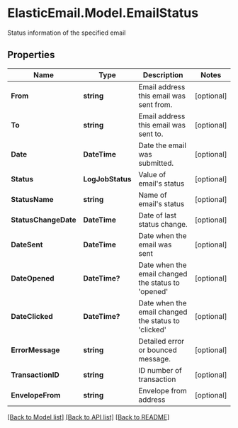 # ElasticEmail.Model.EmailStatus
Status information of the specified email

## Properties

Name | Type | Description | Notes
------------ | ------------- | ------------- | -------------
**From** | **string** | Email address this email was sent from. | [optional] 
**To** | **string** | Email address this email was sent to. | [optional] 
**Date** | **DateTime** | Date the email was submitted. | [optional] 
**Status** | **LogJobStatus** | Value of email&#39;s status | [optional] 
**StatusName** | **string** | Name of email&#39;s status | [optional] 
**StatusChangeDate** | **DateTime** | Date of last status change. | [optional] 
**DateSent** | **DateTime** | Date when the email was sent | [optional] 
**DateOpened** | **DateTime?** | Date when the email changed the status to &#39;opened&#39; | [optional] 
**DateClicked** | **DateTime?** | Date when the email changed the status to &#39;clicked&#39; | [optional] 
**ErrorMessage** | **string** | Detailed error or bounced message. | [optional] 
**TransactionID** | **string** | ID number of transaction | [optional] 
**EnvelopeFrom** | **string** | Envelope from address | [optional] 

[[Back to Model list]](../README.md#documentation-for-models) [[Back to API list]](../README.md#documentation-for-api-endpoints) [[Back to README]](../README.md)


